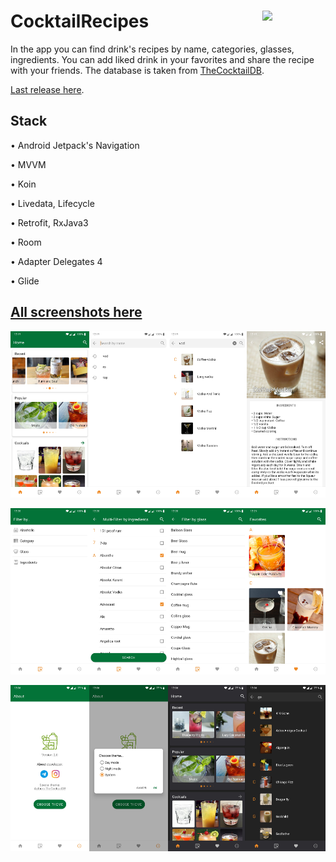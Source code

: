 # CocktailRecipes [<img src="https://www.gstatic.com/android/market_images/web/play_prism_hlock_2x.png" width="20%" align="right">](https://play.google.com/store/apps/details?id=com.mvasilova.cocktailrecipes)
                                
 
In the app you can find drink's recipes by name, categories, glasses, ingredients. You can add liked drink in your favorites and share the recipe with your friends. The database is taken from [TheCocktailDB](https://www.thecocktaildb.com/).

[Last release here](https://github.com/mvasilova/CocktailRecipes/releases).

## Stack
• Android Jetpack's Navigation

• MVVM

• Koin

• Livedata, Lifecycle

• Retrofit, RxJava3

• Room

• Adapter Delegates 4

• Glide

## [All screenshots here](https://github.com/mvasilova/CocktailRecipes/tree/master/Screenshots)

<img src="https://github.com/mvasilova/CocktailRecipes/blob/master/Screenshots/Screenshot_20200825-121907.jpg" width="25%"/><img src="https://github.com/mvasilova/CocktailRecipes/blob/master/Screenshots/Screenshot_20200825-121946.jpg" width="25%"/><img src="https://github.com/mvasilova/CocktailRecipes/blob/master/Screenshots/Screenshot_20200825-121950.jpg" width="25%"/><img src="https://github.com/mvasilova/CocktailRecipes/blob/master/Screenshots/Screenshot_20200825-121959.jpg" width="25%"/>


<img src="https://github.com/mvasilova/CocktailRecipes/blob/master/Screenshots/Screenshot_20200825-122004.jpg" width="25%"/><img src="https://github.com/mvasilova/CocktailRecipes/blob/master/Screenshots/Screenshot_20200825-122022.jpg" width="25%"/><img
src="https://github.com/mvasilova/CocktailRecipes/blob/master/Screenshots/Screenshot_20200825-122027.jpg" width="25%"/><img src="https://github.com/mvasilova/CocktailRecipes/blob/master/Screenshots/Screenshot_20200825-122101.jpg" width="25%"/>

<img src="https://github.com/mvasilova/CocktailRecipes/blob/master/Screenshots/Screenshot_20201006-120613.jpg" width="25%"/><img src="https://github.com/mvasilova/CocktailRecipes/blob/master/Screenshots/Screenshot_20201006-120618.jpg" width="25%"/><img src="https://github.com/mvasilova/CocktailRecipes/blob/master/Screenshots/Screenshot_20201006-120633.jpg" width="25%"/><img
src="https://github.com/mvasilova/CocktailRecipes/blob/master/Screenshots/Screenshot_20201006-120642.jpg" width="25%"/>

